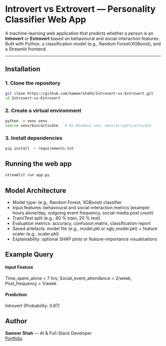 # Introvert vs Extrovert — Personality Classifier Web App

A machine-learning web application that predicts whether a person is an **Introvert** or **Extrovert** based on behavioural and social-interaction features.  
Built with Python, a classification model (e.g., Random Forest/XGBoost), and a Streamlit frontend.

---


##  Installation

### 1. Clone the repository  
```bash
git clone https://github.com/Sameershahh/Introvert-vs-Extrovert.git  
cd Introvert-vs-Extrovert
```  

### 2. Create a virtual environment
```bash
python -m venv venv
source venv/bin/activate   # On Windows use: venv\Scripts\activate
```

### 3. Install dependencies
```bash
pip install -r requirements.txt
```

## Running the web app
```bash
streamlit run app.py
```
## Model Architecture
- Model type: (e.g., Random Forest, XGBoost) classifier
- Input features: behavioural and social-interaction metrics (example: hours alone/day, outgoing event frequency, social-media post count)
- Train/Test split (e.g., 80 % train, 20 % test)
- Evaluation metrics: accuracy, confusion matrix, classification report
- Saved artefacts: model file (e.g., model.pkl or xgb_model.pkl) + feature scaler (e.g., scaler.pkl)
- Explainability: optional SHAP plots or feature-importance visualisations


## Example Query
#### Input Feature
Time_spent_alone = 7 hrs, Social_event_attendance = 2/week, Post_frequency = 1/week
#### Prediction
Introvert (Probability: 0.87)

## Author
**Sameer Shah** — AI & Full-Stack Developer  
[Portfolio](https://sameershah-portfolio.vercel.app/) 
